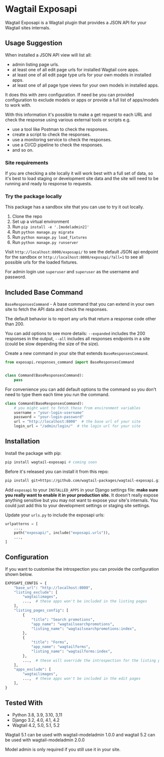 # Wagtail Exposapi

Wagtail Exposapi is a Wagtail plugin that provides a JSON API for your Wagtail sites internals.

## Usage Suggestion

When installed a JSON API view will list all:

- admin listing page urls.
- at least one of all edit page urls for installed Wagtail core apps.
- at least one of all edit page type urls for your own models in installed apps.
- at least one of all page type views for your own models in installed apps.

It does this with zero configuration. If need be you can provided configuration to exclude models or apps or provide a full list of apps/models to work with.

With this information it's possible to make a get request to each URL and check the response using various external tools or scripts e.g.

- use a tool like Postman to check the responses.
- create a script to check the responses.
- use a monitoring service to check the responses.
- use a CI/CD pipeline to check the responses.
- and so on.

### Site requirements

If you are checking a site locally it will work best with a full set of data, so it's best to load staging or development site data and the site will need to be running and ready to response to requests.

### Try the package locally

This package has a sandbox site that you can use to try it out locally.

1. Clone the repo
2. Set up a virtual environment
3. Run `pip install -e '.[modeladmin2]'`
4. Run `python manage.py migrate`
5. Run `python manage.py load_fixtures`
6. Run `python manage.py runserver`

Visit `http://localhost:8000/exposapi/` to see the default JSON api endpoint for the sandbox or `http://localhost:8000/exposapi/?all=1` to see all possible urls for the loaded fixtures.

For admin login use `superuser` and `superuser` as the username and password.

## Included Base Command

`BaseResponsesCommand` - A base command that you can extend in your own site to fetch the API data and check the responses.

The default behavior is to report any urls that return a response code other than 200.

You can add options to see more details: `--expanded` includes the 200 responses in the output, `--all` includes all responses endpoints in a site (could be slow depending the size of the size).

Create a new command in your site that extends `BaseResponsesCommand`.

```python
from exposapi.responses_command import BaseResponsesCommand


class Command(BaseResponsesCommand):
    pass
```

For convenience you can add default options to the command so you don't need to type them each time you run the command.

```python
class Command(BaseResponsesCommand):
    # you might want to fetch these from environment variables
    username = "your-login-username"
    password = "your-login-password"
    url = "http://localhost:8000"  # the base url of your site
    login_url = "/admin/login/"  # the login url for your site
```

## Installation

Install the package with pip:

```bash
pip install wagtail-exposapi # coming soon
```

Before it's released you can install it from this repo:

```bash
pip install git+https://github.com/wagtail-packages/wagtail-exposapi.git
```

Add `exposapi` to your `INSTALLED_APPS` in your Django settings file: **make sure you really want to enable it in your production site.** It doesn't really expose anything sensitive but you may not want to expose your site's internals. You could just add this to your development settings or staging site settings.

Update your `urls.py` to include the exposapi urls:

```python
urlpatterns = [
    ...,
    path("exposapi/", include("exposapi.urls")),
    ...,
]
```

## Configuration

If you want to customise the introspection you can provide the configuration shown below.

```python
EXPOSAPI_CONFIG = {
    "base_url": "http://localhost:8000",
    "listing_exclude": [
        "wagtailimages",
        ...,  # these apps won't be included in the listing pages
    ],
    "listing_pages_config": [
        {
            "title": "Search promotions",
            "app_name": "wagtailsearchpromotions",
            "listing_name": "wagtailsearchpromotions:index",
        },
        {
            "title": "Forms",
            "app_name": "wagtailforms",
            "listing_name": "wagtailforms:index",
        },
        ...,  # these will override the introspection for the listing pages
    ],
    "apps_exclude": [
        "wagtailimages",
        ...,  # these apps won't be included in the edit pages
    ],
}
```

## Tested With

- Python 3.8, 3.9, 3.10, 3,11
- Django 3.2, 4.0, 4.1, 4.2
- Wagtail 4.2, 5.0, 5.1, 5.2

Wagtail 5.1 can be used with wagtail-modeladmin 1.0.0 and wagtail 5.2 can be used with wagtail-modeladmin 2.0.0

Model admin is only required if you still use it in your site.
